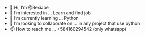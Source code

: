- 👋 Hi, I’m @RexiJoe
- 👀 I’m interested in ... Learn and find job
- 🌱 I’m currently learning ... Python
- 💞️ I’m looking to collaborate on ... in any project that use python
- 📫 How to reach me ... +584160294542 (only whatsapp)

<!---
RexiJoe/RexiJoe is a ✨ special ✨ repository because its `README.md` (this file) appears on your GitHub profile.
You can click the Preview link to take a look at your changes.
--->
